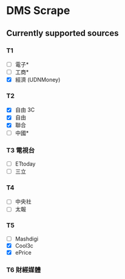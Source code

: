 # DMS Scrape

## Currently supported sources
### T1
- [ ] 電子*
- [ ] 工商*
- [x] 經濟 (UDNMoney)
### T2
- [x] 自由 3C
- [x] 自由
- [x] 聯合
- [ ] 中國*
### T3 電視台
- [ ] ETtoday
- [ ] 三立
### T4
- [ ] 中央社
- [ ] 太報
### T5
- [ ] Mashdigi
- [x] Cool3c
- [x] ePrice
### T6 財經媒體 
